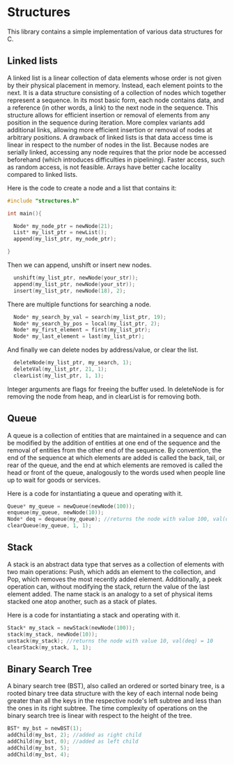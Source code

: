 # Structures

This library contains a simple implementation of various data structures for C.


## Linked lists

A linked list is a linear collection of data elements whose order is not given by their physical placement in memory. Instead, each element points to the next. It is a data structure consisting of a collection of nodes which together represent a sequence. In its most basic form, each node contains data, and a reference (in other words, a link) to the next node in the sequence. This structure allows for efficient insertion or removal of elements from any position in the sequence during iteration. More complex variants add additional links, allowing more efficient insertion or removal of nodes at arbitrary positions. A drawback of linked lists is that data access time is linear in respect to the number of nodes in the list. Because nodes are serially linked, accessing any node requires that the prior node be accessed beforehand (which introduces difficulties in pipelining). Faster access, such as random access, is not feasible. Arrays have better cache locality compared to linked lists.

Here is the code to create a node and a list  that contains it:

```c
#include "structures.h"

int main(){

  Node* my_node_ptr = newNode(21);
  List* my_list_ptr = newList();
  append(my_list_ptr, my_node_ptr);

}
```

Then we can append, unshift or insert new nodes.

```c
  unshift(my_list_ptr, newNode(your_str));
  append(my_list_ptr, newNode(your_str));
  insert(my_list_ptr, newNode(18), 2);
```
There are multiple functions for searching a node.

```c
  Node* my_search_by_val = search(my_list_ptr, 19);
  Node* my_search_by_pos = local(my_list_ptr, 2);
  Node* my_first_element = first(my_list_ptr);
  Node* my_last_element = last(my_list_ptr);
```

And finally we can delete nodes by address/value, or clear the list.

```c
  deleteNode(my_list_ptr, my_search, 1);
  deleteVal(my_list_ptr, 21, 1);
  clearList(my_list_ptr, 1, 1);
```

Integer arguments are flags for freeing the buffer used. In deleteNode is for removing the node from heap, and in clearList is for removing both.

## Queue

A queue is a collection of entities that are maintained in a sequence and can be modified by the addition of entities at one end of the sequence and the removal of entities from the other end of the sequence. By convention, the end of the sequence at which elements are added is called the back, tail, or rear of the queue, and the end at which elements are removed is called the head or front of the queue, analogously to the words used when people line up to wait for goods or services.

Here is a code for instantiating a queue and operating with it.
```c
Queue* my_queue = newQueue(newNode(100));
enqueue(my_queue, newNode(10));
Node* deq = dequeue(my_queue); //returns the node with value 100, val(deq) = 100
clearQueue(my_queue, 1, 1);
```

## Stack

A stack is an abstract data type that serves as a collection of elements with two main operations: Push, which adds an element to the collection, and Pop, which removes the most recently added element. Additionally, a peek operation can, without modifying the stack, return the value of the last element added. The name stack is an analogy to a set of physical items stacked one atop another, such as a stack of plates.

Here is a code for instantiating a stack and operating with it.
```c
Stack* my_stack = newStack(newNode(100));
stack(my_stack, newNode(10));
unstack(my_stack); //returns the node with value 10, val(deq) = 10
clearStack(my_stack, 1, 1);
```

## Binary Search Tree

A binary search tree (BST), also called an ordered or sorted binary tree, is a rooted binary tree data structure with the key of each internal node being greater than all the keys in the respective node's left subtree and less than the ones in its right subtree. The time complexity of operations on the binary search tree is linear with respect to the height of the tree.

```c
BST* my_bst = newBST(1);
addChild(my_bst, 2); //added as right child
addChild(my_bst, 0); //added as left child
addChild(my_bst, 5);
addChild(my_bst, 4);
```

